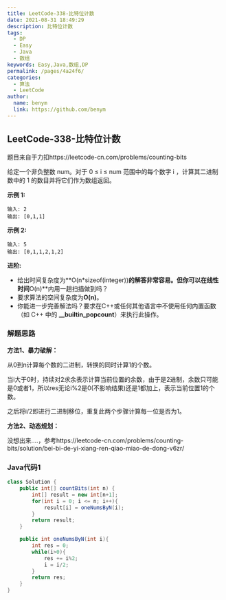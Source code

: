```yaml
---
title: LeetCode-338-比特位计数
date: 2021-08-31 18:49:29
description: 比特位计数
tags: 
  - DP
  - Easy
  - Java
  - 数组
keywords: Easy,Java,数组,DP
permalink: /pages/4a24f6/
categories: 
  - 算法
  - LeetCode
author: 
  name: benym
  link: https://github.com/benym
---
```


## LeetCode-338-比特位计数

题目来自于力扣https://leetcode-cn.com/problems/counting-bits

给定一个非负整数 num。对于 0 ≤ i ≤ num 范围中的每个数字 i ，计算其二进制数中的 1 的数目并将它们作为数组返回。

**示例 1:**

```
输入: 2
输出: [0,1,1]
```

**示例 2:**

```
输入: 5
输出: [0,1,1,2,1,2]
```

**进阶:**

- 给出时间复杂度为**O(n*sizeof(integer))**的解答非常容易。但你可以在线性时间**O(n)**内用一趟扫描做到吗？
- 要求算法的空间复杂度为**O(n)**。
- 你能进一步完善解法吗？要求在C++或任何其他语言中不使用任何内置函数（如 C++ 中的 **__builtin_popcount**）来执行此操作。

 <!--more-->

### 解题思路

**方法1、暴力破解：**

从0到n计算每个数的二进制，转换的同时计算1的个数。

当i大于0时，持续对2求余表示计算当前位置的余数，由于是2进制，余数只可能是0或者1，所以res无论i%2是0(不影响结果)还是1都加上，表示当前位置1的个数。

之后将i/2即进行二进制移位，重复此两个步骤计算每一位是否为1。

**方法2、动态规划：**

没想出来....，参考https://leetcode-cn.com/problems/counting-bits/solution/bei-bi-de-yi-xiang-ren-qiao-miao-de-dong-v6zr/

### Java代码1

```java
class Solution {
    public int[] countBits(int n) {
        int[] result = new int[n+1];
        for(int i = 0; i <= n; i++){
            result[i] = oneNumsByN(i);
        }   
        return result;
    }

    public int oneNumsByN(int i){
        int res = 0;
        while(i>0){
            res += i%2;
            i = i/2;
        }
        return res;
    }
}
```

